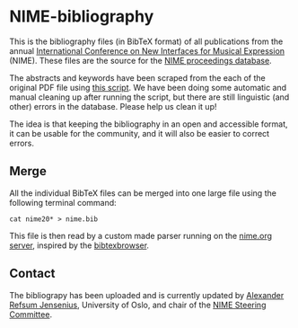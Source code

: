NIME-bibliography
=================

This is the bibliography files (in BibTeX format) of all publications from the annual [International Conference on New Interfaces for Musical Expression](http://www.nime.org) (NIME). These files are the source for the [NIME proceedings database](http://www.nime.org/archives/). 

The abstracts and keywords have been scraped from the each of the original PDF file using [this script](https://github.com/olovholm/NIME). We have been doing some automatic and manual cleaning up after running the script, but there are still linguistic (and other) errors in the database. Please help us clean it up!

The idea is that keeping the bibliography in an open and accessible format, it can be usable for the community, and it will also be easier to correct errors. 

Merge 
--------

All the individual BibTeX files can be merged into one large file using the following terminal command: 

    cat nime20* > nime.bib

This file is then read by a custom made parser running on the [nime.org server](https://github.com/NIME-conference/nime-website), inspired by the [bibtexbrowser](http://www.monperrus.net/martin/bibtexbrowser/). 



Contact
-------
The bibliograpy has been uploaded and is currently updated by [Alexander Refsum Jensenius](http://www.hf.uio.no/imv/english/people/aca/alexanje/index.html), University of Oslo, and chair of the [NIME Steering Committee](http://www.nime.org/committee/).
